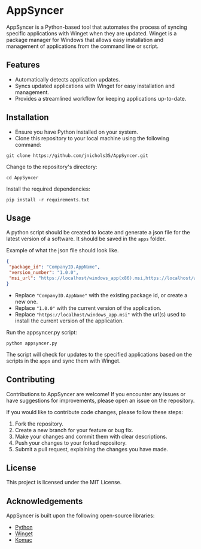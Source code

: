 # AppSyncer
AppSyncer is a Python-based tool that automates the process of syncing specific applications with Winget when they are updated. Winget is a package manager for Windows that allows easy installation and management of applications from the command line or script.

## Features
- Automatically detects application updates.
- Syncs updated applications with Winget for easy installation and management.
- Provides a streamlined workflow for keeping applications up-to-date.

## Installation
- Ensure you have Python installed on your system.
- Clone this repository to your local machine using the following command:
```shell
git clone https://github.com/jnichols35/AppSyncer.git
```

Change to the repository's directory:
```shell
cd AppSyncer
```

Install the required dependencies:
```shell
pip install -r requirements.txt
  ```
## Usage
A python script should be created to locate and generate a json file for the latest version of a software. It should be saved in the `apps` folder.

Example of what the json file should look like. 
```json
{
 "package_id": "CompanyID.AppName",
 "version_number": "1.0.0",
 "msi_url": "https://localhost/windows_app(x86).msi,https://localhost/windows_app(x64).msi"
}
```
- Replace `"CompanyID.AppName"` with the existing package id, or create a new one.
- Replace `"1.0.0"` with the current version of the application.
- Replace `"https://localhost/windows_app.msi"` with the url(s) used to install the current version of the application. 

Run the appsyncer.py script:
```shell
python appsyncer.py
```

The script will check for updates to the specified applications based on the scripts in the `apps` and sync them with Winget.

## Contributing
Contributions to AppSyncer are welcome! If you encounter any issues or have suggestions for improvements, please open an issue on the repository.

If you would like to contribute code changes, please follow these steps:
1. Fork the repository.
2. Create a new branch for your feature or bug fix.
3. Make your changes and commit them with clear descriptions.
4. Push your changes to your forked repository.
5. Submit a pull request, explaining the changes you have made.

## License
This project is licensed under the MIT License.

## Acknowledgements
AppSyncer is built upon the following open-source libraries:
- [Python](https://www.python.org/)
- [Winget](https://learn.microsoft.com/en-us/windows/package-manager/winget/)
- [Komac](https://github.com/russellbanks/Komac)
